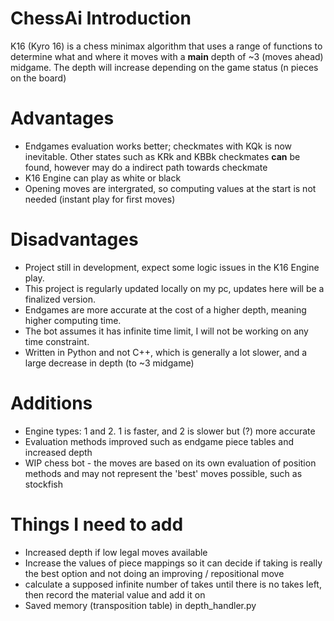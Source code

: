 # ChessAi Introduction
K16 (Kyro 16) is a chess minimax algorithm that uses a range of functions to determine what and where it moves with a **main** depth of ~3 (moves ahead) midgame. The depth will increase depending on the game status (n pieces on the board)

# Advantages

- Endgames evaluation works better; checkmates with KQk is now inevitable. Other states such as KRk and KBBk checkmates **can** be found, however may do a indirect path towards checkmate
- K16 Engine can play as white or black
- Opening moves are intergrated, so computing values at the start is not needed (instant play for first moves)

# Disadvantages

- Project still in development, expect some logic issues in the K16 Engine play.
- This project is regularly updated locally on my pc, updates here will be a finalized version.
- Endgames are more accurate at the cost of a higher depth, meaning higher computing time.
- The bot assumes it has infinite time limit, I will not be working on any time constraint.
- Written in Python and not C++, which is generally a lot slower, and a large decrease in depth (to ~3 midgame)

# Additions

- Engine types: 1 and 2. 1 is faster, and 2 is slower but (?) more accurate
- Evaluation methods improved such as endgame piece tables and increased depth
- WIP chess bot - the moves are based on its own evaluation of position methods and may not represent the 'best' moves possible, such as stockfish

# Things I need to add
- Increased depth if low legal moves available
- Increase the values of piece mappings so it can decide if taking is really the best option and not doing an improving / repositional move
- calculate a supposed infinite number of takes until there is no takes left, then record the material value and add it on
- Saved memory (transposition table) in depth_handler.py
